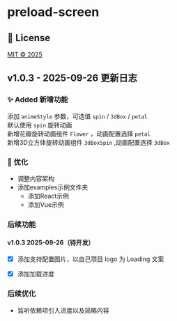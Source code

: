 # preload-screen  

## 📄 License

[MIT © 2025](https://github.com/Luoyangchengxiang/preload-screen?tab=MIT-1-ov-file#)

## v1.0.3 - 2025-09-26 更新日志

### ✨ Added 新增功能
  添加 ```animeStyle``` 参数，可选值 ```spin``` / ```3dBox``` / ```petal```  
  默认使用 ```spin``` 旋转动画  
  新增花瓣旋转动画组件 `Flower` ，动画配置选择 ```petal```  
  新增3D立方体旋转动画组件 `3dBoxSpin` ,动画配置选择 ```3dBox```

### 🚀 优化
  - 调整内容架构
  - 添加examples示例文件夹
    - 添加React示例
    - 添加Vue示例

### 后续功能 
#### v1.0.3 2025-09-26（待开发） 
- [X] 添加支持配置图片，以自己项目 logo 为 Loading 文案
- [X] 添加加载进度


### 后续优化

  - 监听依赖项引入进度以及简略内容


